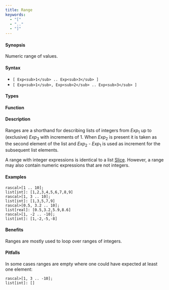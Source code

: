 ```yaml
---
title: Range
keywords:
  - "["
  - ".."
  - "]"
---
```


#### Synopsis

Numeric range of values.

#### Syntax

*  `[ Exp<sub>1</sub> .. Exp<sub>3</sub> ]`
*  `[ Exp<sub>1</sub>, Exp<sub>2</sub> .. Exp<sub>3</sub> ]`

#### Types

#### Function

#### Description

Ranges are a shorthand for describing lists of integers from 
_Exp_<sub>1</sub> up to (exclusive) _Exp_<sub>3</sub> with increments of 1.
When _Exp_<sub>2</sub> is present it is taken as the second element of the list
and _Exp_<sub>2</sub> - _Exp_<sub>1</sub> is used as increment for the subsequent list elements.

A range with integer expressions is identical to a list [Slice](/docs//Rascal/Expressions/Values/List/Slice).
However, a range may also contain numeric expressions that are not integers.

#### Examples


```rascal-shell
rascal>[1 .. 10];
list[int]: [1,2,3,4,5,6,7,8,9]
rascal>[1, 3 .. 10];
list[int]: [1,3,5,7,9]
rascal>[0.5, 3.2 .. 10];
list[real]: [0.5,3.2,5.9,8.6]
rascal>[1, -2 .. -10];
list[int]: [1,-2,-5,-8]
```

#### Benefits

Ranges are mostly used to loop over ranges of integers.

#### Pitfalls

In some cases ranges are empty where one could have expected at least one element:

```rascal-shell
rascal>[1, 3 .. -10];
list[int]: []
```


